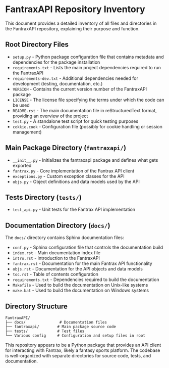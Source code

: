 # FantraxAPI Repository Inventory

This document provides a detailed inventory of all files and directories in the FantraxAPI repository, explaining their purpose and function.

## Root Directory Files

- `setup.py` - Python package configuration file that contains metadata and dependencies for the package installation
- `requirements.txt` - Lists the main project dependencies required to run the FantraxAPI
- `requirements-dev.txt` - Additional dependencies needed for development (testing, documentation, etc.)
- `VERSION` - Contains the current version number of the FantraxAPI package
- `LICENSE` - The license file specifying the terms under which the code can be used
- `README.rst` - The main documentation file in reStructuredText format, providing an overview of the project
- `test.py` - A standalone test script for quick testing purposes
- `cokkie.cook` - Configuration file (possibly for cookie handling or session management)

## Main Package Directory (`fantraxapi/`)

- `__init__.py` - Initializes the fantraxapi package and defines what gets exported
- `fantrax.py` - Core implementation of the Fantrax API client
- `exceptions.py` - Custom exception classes for the API
- `objs.py` - Object definitions and data models used by the API

## Tests Directory (`tests/`)

- `test_api.py` - Unit tests for the Fantrax API implementation

## Documentation Directory (`docs/`)

The `docs/` directory contains Sphinx documentation files:

- `conf.py` - Sphinx configuration file that controls the documentation build
- `index.rst` - Main documentation index file
- `intro.rst` - Introduction to the FantraxAPI
- `fantrax.rst` - Documentation for the main Fantrax API functionality
- `objs.rst` - Documentation for the API objects and data models
- `toc.rst` - Table of contents configuration
- `requirements.txt` - Dependencies required to build the documentation
- `Makefile` - Used to build the documentation on Unix-like systems
- `make.bat` - Used to build the documentation on Windows systems

## Directory Structure

```
FantraxAPI/
├── docs/               # Documentation files
├── fantraxapi/        # Main package source code
├── tests/             # Test files
└── Various config     # Configuration and setup files in root
```

This repository appears to be a Python package that provides an API client for interacting with Fantrax, likely a fantasy sports platform. The codebase is well-organized with separate directories for source code, tests, and documentation.
